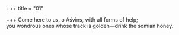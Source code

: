 +++
title = "01"

+++
Come here to us, o Aśvins, with all forms of help;  
you wondrous ones whose track is golden—drink the somian honey.  